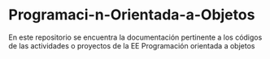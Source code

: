 # Programaci-n-Orientada-a-Objetos
En este repositorio se encuentra la documentación pertinente a los códigos de las actividades o proyectos de la EE Programación orientada a objetos
